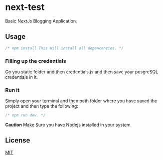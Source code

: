 # next-test

Basic NextJs Blogging Application.

## Usage

<!-- eslint-disable no-unused-vars -->

```js
/* npm install This Will install all depencencies. */
```

### Filling up the credentials

Go you static folder and then credentials.js and then save your posgreSQL credentials in it.

### Run it

Simply open your terminal and then path folder where you have saved the project and then type the following:

```js
/* npm run dev. */
```

**Caution** Make Sure you have Nodejs installed in your system.

## License

[MIT](LICENSE)
